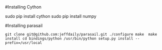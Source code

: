 #Installing Cython 

sudo pip install cython
sudo pip install numpy

#Installing parasail

``
git clone git@github.com:jeffdaily/parasail.git
./configure
make 
make install
cd bindings/python
/usr/bin/python setup.py install --prefix=/usr/local
``



